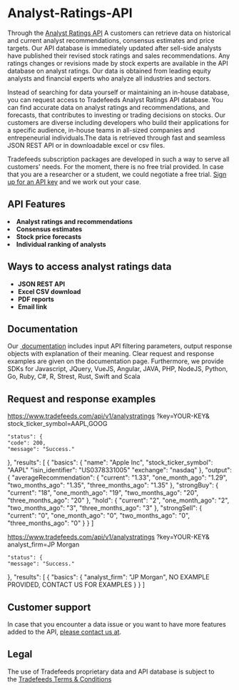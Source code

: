 # Analyst-Ratings-API

Through the <a href="https://tradefeeds.com/analyst-ratings-api/" rel="nofollow"> Analyst Ratings API</a> A customers can retrieve data on historical and current analyst recommendations, consensus estimates and price targets. Our API database is immediately updated after sell-side analysts have published their revised stock ratings and sales recommendations. Any ratings changes or revisions made by stock experts are available in the API database on analyst ratings. Our data is obtained from leading equity analysts and financial experts who analyze all industries and sectors. 


Instead of searching for data yourself or maintaining an in-house database, you can request access to Tradefeeds Analyst Ratings API database. You can find accurate data on analyst ratings and recommendations, and forecasts, that contributes to investing or trading decisions on stocks. Our customers are diverse including developers who build their applications for a specific audience, in-house teams in all-sized companies and entrepeneurial individuals.The data is retrieved through fast and seamless JSON REST API or in downloadable excel or csv files. 


Tradefeeds subscription packages are developed in such a way to serve all customers' needs. For the moment, there is no free trial provided. In case that you are a researcher or a student, we could negotiate a free trial. <a href="https://tradefeeds.com/pricing-subscription-plans/" rel="nofollow">Sign up for an API key</a> and we work out your case.

<h2><a id="user-content-api-features" class="anchor" href="https://github.com/Tradefeeds-Financial-data-API/Company-TechnicalIndicators-API#api-features" aria-hidden="true"></a>API Features</h2>

<li><strong>Analyst ratings and recommendations</strong></li>
<li><strong>Consensus estimates</strong></li>
<li><strong>Stock price forecasts</strong></li>
<li><strong>Individual ranking of analysts</strong></li>


<h2><a id="user-content-ways-to-access-company-data" class="anchor" href="https://github.com/Tradefeeds-Financial-data-API/Company-information-API#ways-to-access-analyst-ratings-data" aria-hidden="true"></a>Ways to access analyst ratings data</h2>
<ul>
 	<li><strong>JSON REST API</strong></li>
 	<li><strong>Excel CSV download</strong></li>
 	<li><strong>PDF reports</strong></li>
 	<li><strong>Email link</strong></li>
</ul>

<h2>Documentation</h2>

Our <a href="https://tradefeeds.com/api-documentation/" rel="nofollow"> documentation</a> includes input API filtering parameters, output response objects with explanation of their meaning. Clear request and response examples are given on the documentation page. Furthermore, we provide SDKs for Javascript, JQuery, VueJS, Angular, JAVA, PHP, NodeJS, Python, Go, Ruby, C#, R, Strest, Rust, Swift and Scala

<h2>Request and response examples</h2>

https://www.tradefeeds.com/api/v1/analystratings
    ?key=YOUR-KEY&
            stock_ticker_symbol=AAPL,GOOG

    "status": {
    "code": 200,
    "message": "Success."
},
"results": [
    {
    "basics": {
        "name": "Apple Inc",
        "stock_ticker_symbol": "AAPL"
        "isin_identifier": "US0378331005"
        "exchange": "nasdaq"
        },
    "output": {
        "averageRecommendation": {
            "current": "1.33",
            "one_month_ago": "1.29",
            "two_months_ago": "1.35",
            "three_months_ago": "1.35"
        },
        "strongBuy": {
            "current": "18",
            "one_month_ago": "19",
            "two_months_ago": "20",
            "three_months_ago": "20"
        },
        "hold": {
            "current": "2",
            "one_month_ago": "2",
            "two_months_ago": "3",
            "three_months_ago": "3"
        },
        "strongSell": {
            "current": "0",
            "one_month_ago": "0",
            "two_months_ago": "0",
            "three_months_ago": "0"
        }
    }
]

https://www.tradefeeds.com/api/v1/analystratings
    ?key=YOUR-KEY&
            analyst_firm=JP Morgan

    "status": {
    "message": "Success."
},
"results": [
    {
    "basics": {
        "analyst_firm": "JP Morgan",
        NO EXAMPLE PROVIDED, CONTACT US FOR EXAMPLES
        }
    }
]


<h2>Customer support</h2>

In case that you encounter a data issue or you want to have more features added to the API, <a href="mailto:support@tradefeeds.com">please contact us at</a>.</p>

<h2>Legal</h2>

<p> The use of Tradefeeds proprietary data and API database is subject to the&nbsp;<a href="https://tradefeeds.com/terms-and-conditions-on-data/">Tradefeeds Terms &amp; Conditions</a></p>



























